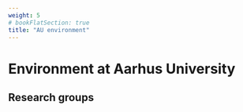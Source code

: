 ```yaml
---
weight: 5
# bookFlatSection: true
title: "AU environment"
---
```


# Environment at Aarhus University

## Research groups
